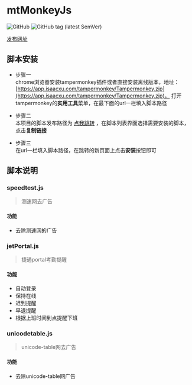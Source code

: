 # mtMonkeyJs
![GitHub](https://img.shields.io/github/license/meterXu/mtMonkeyJs.svg)
![GitHub tag (latest SemVer)](https://img.shields.io/github/tag/meterXu/mtMonkeyJs.svg)

[发布网址](https://tampermonkey.isaacxu.com)
## 脚本安装
* 步骤一  
chrome浏览器安装tampermonkey插件或者直接安装离线版本，地址：[https://app.isaacxu.com/tampermonkey/Tampermonkey.zip](https://app.isaacxu.com/tampermonkey/Tampermonkey.zip)，
打开tampermonkey的**实用工具**菜单，在最下面的url一栏填入脚本路径

* 步骤二  
本项目的脚本发布路径为
[点我跳转](https://tampermonkey.isaacxu.com/) ，在脚本列表界面选择需要安装的脚本，点击**复制链接**

* 步骤三    
在url一栏填入脚本路径，在跳转的新页面上点击**安装**按钮即可
## 脚本说明
### speedtest.js 
> 测速网去广告
#### 功能
* 去除测速网的广告
### jetPortal.js 
> 捷通portal考勤提醒
#### 功能
* 自动登录
* 保持在线
* 迟到提醒
* 早退提醒
* 根据上班时间到点提醒下班
### unicodetable.js
> unicode-table网去广告
#### 功能
* 去除unicode-table网广告
